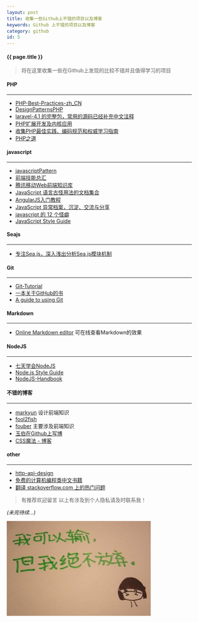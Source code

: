 ```yaml
---
layout: post
title: 收集一些Github上不错的项目以及博客
keywords: Github 上不错的项目以及博客
category: github
id: 5
---
```


#### {{ page.title }}

> 将在这里收集一些在Github上发现的比较不错并且值得学习的项目

#### PHP ####
***

* [PHP-Best-Practices-zh_CN](https://github.com/justjavac/PHP-Best-Practices-zh_CN)
* [DesignPatternsPHP](https://github.com/domnikl/DesignPatternsPHP)
* [ laravel-4.1 的完整包，常用的源码已经补充中文注释](https://github.com/5-say/laravel-4.1-quick-start-cn)
* [PHP扩展开发及内核应用](https://github.com/laruence/phpbook)
* [收集PHP最佳实践、编码规范和权威学习指南](https://github.com/wulijun/php-the-right-way)
* [PHP之道](http://wulijun.github.io/php-the-right-way/)

#### javascript ####
***

* [javascriptPattern](https://github.com/nanjixiong218/javascriptPattern)
* [前端技能总汇](https://github.com/JacksonTian/fks)
* [腾讯移动Web前端知识库](https://github.com/AlloyTeam/Mars)
* [JavaScript 语言古怪用法的文档集合](https://github.com/sanshi/JavaScript-Garden)
* [AngularJS入门教程](https://github.com/zensh/AngularjsTutorial_cn)
* [JavaScript 异常档案，沉淀、交流与分享](https://github.com/totorojs/javascript-exception-archives)
* [javascript 的 12 个怪癖](https://github.com/justjavac/12-javascript-quirks)
* [JavaScript Style Guide](https://github.com/airbnb/javascript)

#### Seajs ####
***

* [专注Sea.js，深入浅出分析Sea.js模块机制](https://github.com/island205/HelloSea.js)

#### Git ####
***

* [Git-Tutorial](https://github.com/numbbbbb/Git-Tutorial-By-liaoxuefeng)
* [一本关于GitHub的书](https://github.com/gotgit/gotgithub) 
* [A guide to using Git](https://github.com/blynn/gitmagic)


#### Markdown ####
***

* [Online Markdown editor](http://dillinger.io/) 可在线查看Markdown的效果


#### NodeJS ####
***

* [七天学会NodeJS](http://nqdeng.github.io/7-days-nodejs)
* [Node.js Style Guide](https://github.com/dead-horse/node-style-guide)
* [NodeJS-Handbook](https://github.com/FredKSchott/NodeJS-Handbook)

#### 不错的博客 ####
***

* [markyun](https://github.com/markyun/My-blog)  设计前端知识
* [fool2fish](https://github.com/fool2fish/blog/issues?state=open)
* [fouber](https://github.com/fouber/blog) 主要涉及前端知识
* [玉伯在Github上写博](https://github.com/lifesinger/lifesinger.github.com/issues?labels=blog)
* [CSS魔法 - 博客](https://github.com/cssmagic/blog)

#### other ####
***

* [http-api-design](https://github.com/interagent/http-api-design)
* [免费的计算机编程类中文书籍](https://github.com/justjavac/free-programming-books-zh_CN)
* [翻译 stackoverflow.com 上的热门问题](https://github.com/justjavac/stackoverflow-cn)

> 有推荐欢迎留言
> 以上有涉及到个人隐私请及时联系我！

_(未完待续...)_

<img src="/images/20131121105940895.jpg">